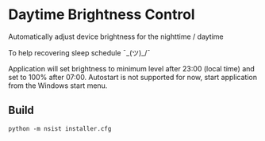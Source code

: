 # Daytime Brightness Control
Automatically adjust device brightness for the nighttime / daytime

To help recovering sleep schedule ¯\_(ツ)_/¯


Application will set brightness to minimum level after 23:00 (local time) and set to 100% after 07:00.
Autostart is not supported for now, start application from the Windows start menu.

## Build
```python -m nsist installer.cfg```
